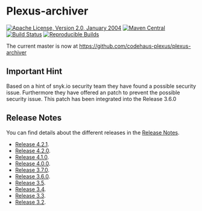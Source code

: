 Plexus-archiver
===============

[![Apache License, Version 2.0, January 2004](https://img.shields.io/github/license/codehaus-plexus/plexus-archiver.svg?label=License)](http://www.apache.org/licenses/)
[![Maven Central](https://img.shields.io/maven-central/v/org.codehaus.plexus/plexus-archiver.svg?label=Maven%20Central)](http://search.maven.org/#search%7Cga%7C1%7Cg%3A%22org.codehaus.plexus%22%20a%3A%22plexus-archiver%22)
[![Build Status](https://travis-ci.org/codehaus-plexus/plexus-archiver.svg?branch=master)](https://travis-ci.org/codehaus-plexus/plexus-archiver)
[![Reproducible Builds](https://img.shields.io/badge/Reproducible_Builds-ok-green?labelColor=blue)](https://github.com/jvm-repo-rebuild/reproducible-central#org.codehaus.plexus:plexus-archiver)

The current master is now at https://github.com/codehaus-plexus/plexus-archiver

## Important Hint

Based on a hint of snyk.io security team they have found a possible security issue. 
Furthermore they have offered an patch to prevent the possible security issue. 
This patch has been integrated into the Release 3.6.0

## Release Notes

You can find details about the different releases in the [Release Notes](https://github.com/codehaus-plexus/plexus-archiver/blob/master/ReleaseNotes.md).

 * [Release 4.2.1](https://github.com/codehaus-plexus/plexus-archiver/blob/master/ReleaseNotes.md#plexus-archiver-421).
 * [Release 4.2.0](https://github.com/codehaus-plexus/plexus-archiver/blob/master/ReleaseNotes.md#plexus-archiver-420).
 * [Release 4.1.0](https://github.com/codehaus-plexus/plexus-archiver/blob/master/ReleaseNotes.md#plexus-archiver-410).
 * [Release 4.0.0](https://github.com/codehaus-plexus/plexus-archiver/blob/master/ReleaseNotes.md#plexus-archiver-400).
 * [Release 3.7.0](https://github.com/codehaus-plexus/plexus-archiver/blob/master/ReleaseNotes.md#plexus-archiver-370).
 * [Release 3.6.0](https://github.com/codehaus-plexus/plexus-archiver/blob/master/ReleaseNotes.md#plexus-archiver-360).
 * [Release 3.5](https://github.com/codehaus-plexus/plexus-archiver/blob/master/ReleaseNotes.md#plexus-archiver-35).
 * [Release 3.4](https://github.com/codehaus-plexus/plexus-archiver/blob/master/ReleaseNotes.md#plexus-archiver-34).
 * [Release 3.3](https://github.com/codehaus-plexus/plexus-archiver/blob/master/ReleaseNotes.md#plexus-archiver-33).
 * [Release 3.2](https://github.com/codehaus-plexus/plexus-archiver/blob/master/ReleaseNotes.md#plexus-archiver-32).
